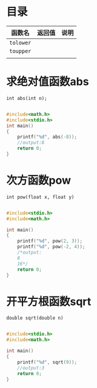 # 目录
| 函数名    | 返回值 | 说明 |
| --------- | ------ | ---- |
| `tolower` |        |      |
| `toupper` |        |      |
|           |        |      |

# 求绝对值函数abs
`int abs(int n);`
```ad-example
```
```c
#include<math.h>
#include<stdio.h>
int main()
{
    printf("%d", abs(-8));
    //output:8
    return 0;
}
```

# 次方函数pow
`int pow(float x, float y)`
```ad-example
```
```c
#include<stdio.h>
#include<math.h>

int main()
{
    printf("%d", pow(2, 3));
    printf("%d", pow(-2, 4));
    /*output:
    8
    16*/
    return 0;
}
```

# 开平方根函数sqrt
`double sqrt(double n)`
```ad-example
```
```c
#include<stdio.h>
#include<math.h>

int main()
{
    printf("%d", sqrt(9));
    //output:3
    return 0;
}
```

# 